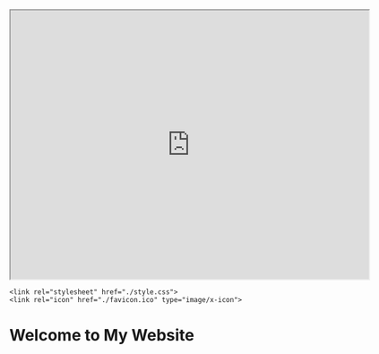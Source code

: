 <!DOCTYPE html>
<html lang="en">
  <head>
    <meta charset="UTF-8">
    <meta name="viewport" content="width=device-width, initial-scale=1.0">
    <meta http-equiv="X-UA-Compatible" content="ie=edge">
    <title>My Website</title>
    <iframe src="https://drive.google.com/file/d/1xXP_Z7ZMJrsQ9n8suVUOUDyr7oi4ziV8/preview" width="640" height="480" allow="autoplay"></iframe>

    <link rel="stylesheet" href="./style.css">
    <link rel="icon" href="./favicon.ico" type="image/x-icon">
  </head>
  <body>
    <main>
        <h1>Welcome to My Website</h1>  
    </main>
    <script src="index.js"></script>
  </body>
</html>

